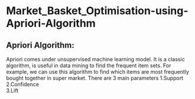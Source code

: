 # Market_Basket_Optimisation-using-Apriori-Algorithm
## Apriori Algorithm:
Apriori comes under unsupervised machine learning model. It is a classic algorithm, is useful in data mining to find the frequent item sets. For example, we can use this algorithm to find which items are most frequently bought together in super market.
There are 3 main parameters
1.Support                                                                                    
2.Confidence                                                                               
3.Lift                       

